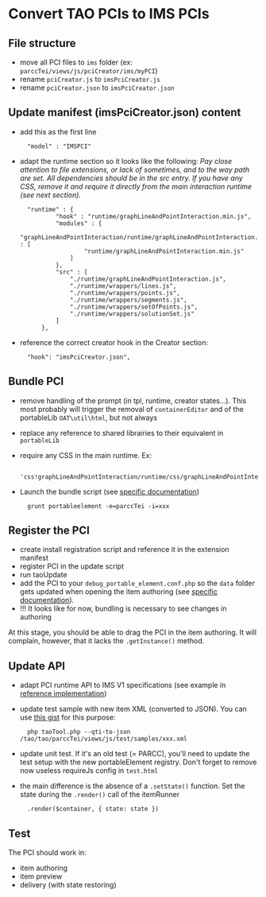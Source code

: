 
# Convert TAO PCIs to IMS PCIs
## File structure
- move all PCI files to `ims` folder (ex: `parccTei/views/js/pciCreator/ims/myPCI`)
- rename `pciCreator.js` to `imsPciCreator.js`
- rename `pciCreator.json` to `imsPciCreator.json`

## Update manifest (imsPciCreator.json) content
- add this as the first line

		"model" : "IMSPCI"
- adapt the runtime section so it looks like the following:
*Pay close attention to file extensions, or lack of sometimes, and to the way path are set. All dependencies should be in the src entry. If you have any CSS, remove it and require it directly from the main interaction runtime (see next section).*

		"runtime" : {
		        "hook" : "runtime/graphLineAndPointInteraction.min.js",
		        "modules" : {
		            "graphLineAndPointInteraction/runtime/graphLineAndPointInteraction.min" : [
		                "runtime/graphLineAndPointInteraction.min.js"
		            ]
		        },
		        "src" : [
		            "./runtime/graphLineAndPointInteraction.js",
		            "./runtime/wrappers/lines.js",
		            "./runtime/wrappers/points.js",
		            "./runtime/wrappers/segments.js",
		            "./runtime/wrappers/setOfPoints.js",
		            "./runtime/wrappers/solutionSet.js"
		        ]
		    },

- reference the correct creator hook in the Creator section:

		"hook": "imsPciCreator.json",

## Bundle PCI
- remove handling of the prompt (in tpl, runtime, creator states...). This most probably will trigger the removal of `containerEditor` and of the portableLib `OAT\util\html`, but not always
- replace any reference to shared librairies to their equivalent in `portableLib`
- require any CSS in the main runtime. Ex:

		'css!graphLineAndPointInteraction/runtime/css/graphLineAndPointInteraction'

- Launch the bundle script (see [specific documentation](https://hub.taocloud.org/articles/pcipic-development))

		grunt portableelement -e=parccTei -i=xxx

## Register the PCI
- create install registration script and reference it in the extension manifest
- register PCI in the update script
- run taoUpdate
- add the PCI to your `debug_portable_element.conf.php` so the `data` folder gets updated when opening the item authoring (see [specific documentation](https://hub.taocloud.org/articles/pcipic-development)).
- !!! It looks like for now, bundling is necessary to see changes in authoring

At this stage, you should be able to drag the PCI in the item authoring. It will complain, however, that it lacks the `.getInstance()` method.

## Update API
- adapt PCI runtime API to IMS V1 specifications (see example in [reference implementation](https://github.com/oat-sa/extension-tao-itemqti-pci/blob/7374649fb2f7a4fce5e01850b55713919a120482/views/js/pciCreator/ims/likertCompact/likert/runtime/js/likertInteraction.js))
- update test sample with new item XML (converted to JSON). You can use [this gist](https://gist.github.com/no-chris/9cb7c67b59ee89e6c95e76f218ccf367) for this purpose:

		php taoTool.php --qti-to-json /tao/tao/parccTei/views/js/test/samples/xxx.xml
		
- update unit test. If it's an old test (= PARCC), you'll need to update the test setup with the new portableElement registry. Don't forget to remove now useless requireJs config in `test.html`
- the main difference is the absence of a `.setState()` function. Set the state during the `.render()` call of the itemRunner

		.render($container, { state: state })

## Test
The PCI should work in:
- item authoring
- item preview
- delivery (with state restoring)


